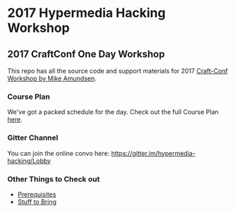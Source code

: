 # 2017 Hypermedia Hacking Workshop

## 2017 CraftConf One Day Workshop


This repo has all the source code and support materials for 2017 [Craft-Conf Workshop by Mike Amundsen](https://craft-conf.com/speaker/MikeAmundsen).

### Course Plan
We've got a packed schedule for the day. Check out the full Course Plan [here](course-plan.md).

### Gitter Channel
You can join the online convo here: https://gitter.im/hypermedia-hacking/Lobby

### Other Things to Check out
 * [Prerequisites](prerequisites.md)
 * [Stuff to Bring](stuff-to-bring.md)



